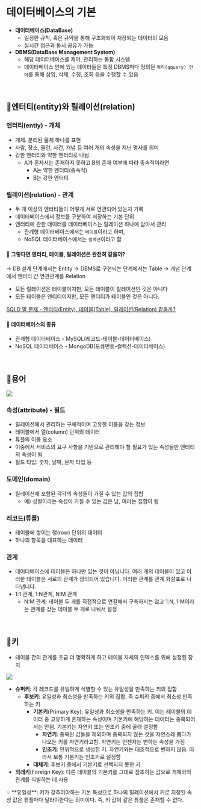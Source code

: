 # 데이터베이스의 기본
- **데이터베이스(DataBase)**
    - 일정한 규칙, 혹은 규약을 통해 구조화되어 저장되는 데이터의 모음
    - 실시간 접근과 동시 공유가 가능
- **DBMS(DataBase Management System)**
    - 해당 데이터베이스를 제어, 관리하는 통합 시스템
    - 데이터베이스 안에 있는 데이터들은 특정 DBMS마다 정의된 `쿼리(qquery) 언어`를 통해 삽입, 삭제, 수정, 조회 등을 수행할 수 있음

<br>

## 📍엔터티(entity)와 릴레이션(relation)

### 엔터티(entiy) - 개체
- 개체. 분리된 물체 하나를 표현
- 사람, 장소, 물건, 사건, 개념 등 여러 개의 속성을 지닌 명사를 의미
- 강한 엔터티와 약한 엔터티로 나뉨
    - A가 혼자서는 존재하지 못하고 B의 존재 여부에 따라 종속적이라면
        - A는 약한 엔터티(종속적)
        - B는 강한 엔터티

### 릴레이션(relation) - 관계
- 두 개 이상의 엔터티들이 어떻게 서로 연관되어 있는지 기록
- 데이터베이스에서 정보를 구분하여 저장하는 기본 단위
- 엔터티에 관한 데이터를 데이터베이스는 릴레이션 하나에 담아서 관리
    - 관계형 데이터베이스에서는 `테이블`이라고 하며,
    - NoSQL 데이터베이스에서는 `컬렉션`이라고 함

#### 🔎 그렇다면 엔터티, 테이블, 릴레이션은 완전히 같을까?
→ DB 설계 단계에서는 Entity
→ DBMS로 구현되는 단계에서는 Table
→ 개념 단계에서 엔터티 간 연관관계를 Relation
- 모든 릴레이션은 테이블이지만, 모든 테이블이 릴레이션인 것은 아니다
- 모든 테이블은 엔티티이지만, 모든 엔터티가 테이블인 것은 아니다.

[SQLD 말 문제 - 엔터티(Entity), 테이블(Table), 릴레이션(Relation) 같을까?](https://kaymktnote.tistory.com/57)

#### 🔎 데이터베이스의 종류
- 관계형 데이터베이스 - MySQL(레코드-테이블-데이터베이스)
- NoSQL 데이터베이스 - MongoDB(도큐먼트-컬렉션-데이터베이스)

<br>

## 📍용어
<img src="https://upload.wikimedia.org/wikipedia/commons/thumb/7/7c/Relational_database_terms.svg/350px-Relational_database_terms.svg.png">

### 속성(attribute) - 필드
- 릴레이션에서 관리하는 구체적이며 고유한 이름을 갖는 정보
- 테이블에서 열(column) 단위의 데이터
- 튜플의 이름 요소
- 이중에서 서비스의 요구 사항을 기반으로 관리해야 할 필요가 있는 속성들만 엔터티의 속성이 됨
- 필드 타입: 숫자, 날짜, 문자 타입 등

### 도메인(domain)
- 릴레이션에 포함된 각각의 속성들이 가질 수 있는 값의 집합
    - 예) 성별이라는 속성이 가질 수 있는 값은 남, 여라는 집합이 됨

### 레코드(튜플)
- 테이블에 쌓이는 행(row) 단위의 데이터
- 하나의 항목을 대표하는 데이터

### 관계
- 데이터베이스에 테이블은 하나만 있는 것이 아닙니다. 여러 개의 테이블이 있고 이러한 테이블은 서로의 관계가 정의되어 있습니다. 이러한 관계를 관계 화살표로 나타냅니다.
- 1:1 관계, 1:N관계, N:M 관계
    - N:M 관계: 테이블 두 개를 직접적으로 연결해서 구축하지는 않고 1:N, 1:M이라는 관계를 갖는 테이블 두 개로 나눠서 설정

<br>

## 📍키
- 테이블 간의 관계를 조금 더 명확하게 하고 테이블 자체의 인덱스를 위해 설정된 장치

<img src="https://img1.daumcdn.net/thumb/R1280x0/?scode=mtistory2&fname=https%3A%2F%2Fblog.kakaocdn.net%2Fdn%2F24XGL%2Fbtrq4vNY1Jl%2FZ54XGiRbdtjXT0Da7TwOo0%2Fimg.png">

- **슈퍼키**: 각 레코드를 유일하게 식별할 수 있는 유일성을 만족하는 키의 집합
    - **후보키**: 유일성과 최소성을 만족하는 키의 집합. 즉 슈퍼키 중에서 최소성 만족하는 키
        - **기본키**(Primary Key): 유일성과 최소성을 만족하는 키. 이는 테이블의 데이터 중 고유하게 존재하는 속성이며 기본키에 해당하는 데이터는 중복되어서는 안됨. 기본키는 자연키 또는 인조키 중에 골라 설정함
            - **자연키**: 중복된 값들을 제외하며 중복되지 않는 것을 자연스레 뽑다가 나오는 키를 자연키라고함. 자연키는 언젠자는 변하는 속성을 가짐
            - **인조키**: 인위적으로 생성한 키. 자연키와는 대조적으로 변하지 않음. 따라서 보통 기본키는 인조키로 설정함
        - **대체키**: 후보키 중에서 기본키로 선택되지 못한 키
- **외래키**(Foreign Key): 다른 테이블의 기본키를 그대로 참조하는 값으로 개체와의 관계를 식별하는 데 사용

<aside>
💡 **유일성**: 키가 갖추어야하는 기본 특성으로 하나의 릴레이션에서 키로 지정된 속성 값은 튜플마다 달라야한다는 의미이다. 즉, 키 값이 같은 튜플은 존재할 수 없다.
</aside>
